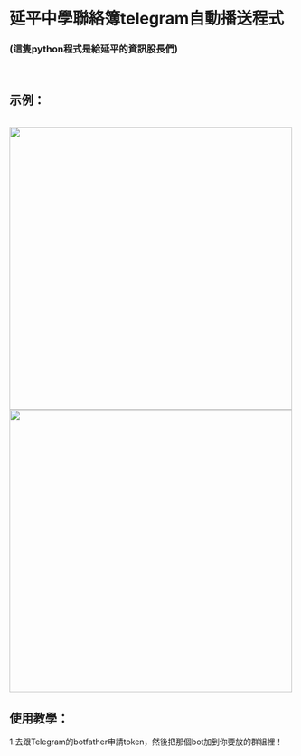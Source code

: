 # 延平中學聯絡簿telegram自動播送程式
<h3>(這隻python程式是給延平的資訊股長們)</h3>
<br>
<h2>示例：</h2>
<br>
<img src="https://github.com/chenliTW/yphshomeworkbot/raw/master/pic/run.png" height="500">
<br>
<img src="https://github.com/chenliTW/yphshomeworkbot/raw/master/pic/setup.png" width="500">
<br>
<h2>使用教學：</h2>
1.去跟Telegram的botfather申請token，然後把那個bot加到你要放的群組裡！


